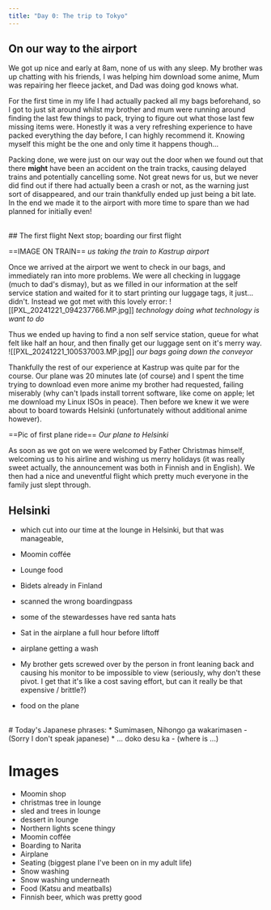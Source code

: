 ```yaml
---
title: "Day 0: The trip to Tokyo"
---
```

## On our way to the airport
We got up nice and early at 8am, none of us with any sleep. My brother was up chatting with his friends, I was helping him download some anime, Mum was repairing her fleece jacket, and Dad was doing god knows what.

For the first time in my life I had actually packed all my bags beforehand, so I got to just sit around whilst my brother and mum were running around finding the last few things to pack, trying to figure out what those last few missing items were. Honestly it was a very refreshing experience to have packed everything the day before, I can highly recommend it. Knowing myself this might be the one and only time it happens though...

Packing done, we were just on our way out the door when we found out that there **might** have been an accident on the train tracks, causing delayed trains and potentially cancelling some. Not great news for us, but we never did find out if there had actually been a crash or not, as the warning just sort of disappeared, and our train thankfully ended up just being a bit late. In the end we made it to the airport with more time to spare than we had planned for initially even!

<br>
## The first flight
Next stop; boarding our first flight

==IMAGE ON TRAIN==
*us taking the train to Kastrup airport*

Once we arrived at the airport we went to check in our bags, and immediately ran into more problems. We were all checking in luggage (much to dad's dismay), but as we filled in our information at the self service station and waited for it to start printing our luggage tags, it just... didn't. Instead we got met with this lovely error:
![[PXL_20241221_094237766.MP.jpg]]
*technology doing what technology is want to do*

Thus we ended up having to find a non self service station, queue for what felt like half an hour, and then finally get our luggage sent on it's merry way.
![[PXL_20241221_100537003.MP.jpg]]
*our bags going down the conveyor*

Thankfully the rest of our experience at Kastrup was quite par for the course. Our plane was 20 minutes late (of course) and I spent the time trying to download even more anime my brother had requested, failing miserably (why can't Ipads install torrent software, like come on apple; let me download my Linux ISOs in peace). Then before we knew it we were about to board towards Helsinki (unfortunately without additional anime however).

==Pic of first plane ride==
*Our plane to Helsinki*

As soon as we got on we were welcomed by Father Christmas himself, welcoming us to his airline and wishing us merry holidays (it was really sweet actually, the announcement was both in Finnish and in English). We then had a nice and uneventful flight which pretty much everyone in the family just slept through.

## Helsinki


* which cut into our time at the lounge in Helsinki, but that was manageable, 
* Moomin coffée
* Lounge food
* Bidets already in Finland
* scanned the wrong boardingpass
* some of the stewardesses have red santa hats
* Sat in the airplane a full hour before liftoff
* airplane getting a wash

* My brother gets screwed over by the person in front leaning back and causing his monitor to be impossible to view (seriously, why don't these pivot. I get that it's like a cost saving effort, but can it really be that expensive / brittle?)
* food on the plane

<br>
# Today's Japanese phrases:
* Sumimasen, Nihongo ga wakarimasen - (Sorry I don't speak japanese)
* ... doko desu ka - (where is ...)

# Images
* Moomin shop
* christmas tree in lounge
* sled and trees in lounge
* dessert in lounge
* Northern lights scene thingy
* Moomin coffée
* Boarding to Narita
* Airplane
* Seating (biggest plane I've been on in my adult life)
* Snow washing
* Snow washing underneath
* Food (Katsu and meatballs)
* Finnish beer, which was pretty good
